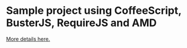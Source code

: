 Sample project using CoffeeScript, BusterJS, RequireJS and AMD
==============================================================

[More details here.](http://smuco.de/2012/06/29/coffeescript-busterjs-amd.html)